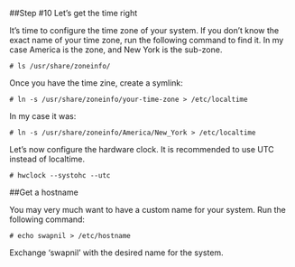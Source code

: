 ##Step \#10 Let’s get the time right

It’s time to configure the time zone of your system. If you don’t know the exact name
of your time zone, run the following command to find it. In my case America is the zone,
and New York is the sub-zone.

```
# ls /usr/share/zoneinfo/
```

Once you have the time zine, create a symlink:

```
# ln -s /usr/share/zoneinfo/your-time-zone > /etc/localtime
```

In my case it was:

```
# ln -s /usr/share/zoneinfo/America/New_York > /etc/localtime
```

Let’s now configure the hardware clock. It is recommended to use UTC instead of localtime.

```
# hwclock --systohc --utc
```

##Get a hostname

You may very much want to have a custom name for your system. Run the following command:

```
# echo swapnil > /etc/hostname
```

Exchange ‘swapnil’ with the desired name for the system.
